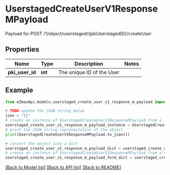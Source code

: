 # UserstagedCreateUserV1ResponseMPayload

Payload for POST /1/object/userstaged/{pkiUserstagedID}/createUser

## Properties

Name | Type | Description | Notes
------------ | ------------- | ------------- | -------------
**pki_user_id** | **int** | The unique ID of the User | 

## Example

```python
from eZmaxApi.models.userstaged_create_user_v1_response_m_payload import UserstagedCreateUserV1ResponseMPayload

# TODO update the JSON string below
json = "{}"
# create an instance of UserstagedCreateUserV1ResponseMPayload from a JSON string
userstaged_create_user_v1_response_m_payload_instance = UserstagedCreateUserV1ResponseMPayload.from_json(json)
# print the JSON string representation of the object
print(UserstagedCreateUserV1ResponseMPayload.to_json())

# convert the object into a dict
userstaged_create_user_v1_response_m_payload_dict = userstaged_create_user_v1_response_m_payload_instance.to_dict()
# create an instance of UserstagedCreateUserV1ResponseMPayload from a dict
userstaged_create_user_v1_response_m_payload_form_dict = userstaged_create_user_v1_response_m_payload.from_dict(userstaged_create_user_v1_response_m_payload_dict)
```
[[Back to Model list]](../README.md#documentation-for-models) [[Back to API list]](../README.md#documentation-for-api-endpoints) [[Back to README]](../README.md)


